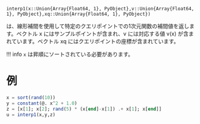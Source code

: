 ```
interp1(x::Union{Array{Float64, 1}, PyObject},v::Union{Array{Float64, 1}, PyObject},xq::Union{Array{Float64, 1}, PyObject})
```

は、線形補間を使用して特定のクエリポイントでの1次元関数の補間値を返します。ベクトル x にはサンプルポイントが含まれ、v には対応する値 v(x) が含まれています。ベクトル xq にはクエリポイントの座標が含まれています。

!!! info
    `x` は昇順にソートされている必要があります。


# 例

```julia
x = sort(rand(10))
y = constant(@. x^2 + 1.0)
z = [x[1]; x[2]; rand(5) * (x[end]-x[1]) .+ x[1]; x[end]]
u = interp1(x,y,z)
```
